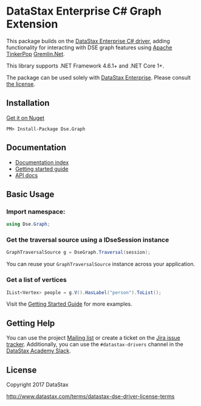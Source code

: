 # DataStax Enterprise C# Graph Extension

This package builds on the [DataStax Enterprise C# driver][dse-driver], adding functionality for interacting
with DSE graph features using [Apache TinkerPop][tinkerpop] [Gremlin.Net][gremlin-dotnet].

This library supports .NET Framework 4.6.1+ and .NET Core 1+.

The package can be used solely with [DataStax Enterprise][dse]. Please consult [the license](#license).

## Installation

[Get it on Nuget][nuget]

```
PM> Install-Package Dse.Graph
```

## Documentation

- [Documentation index][doc-index]
- [Getting started guide][getting-started]
- [API docs][doc-api]

## Basic Usage

### Import namespace:

```c#
using Dse.Graph;
```

### Get the traversal source using a IDseSession instance

```c#
GraphTraversalSource g = DseGraph.Traversal(session);
```

You can reuse your `GraphTraversalSource` instance across your application.

### Get a list of vertices

```c#
IList<Vertex> people = g.V().HasLabel("person").ToList();
```

Visit the [Getting Started Guide][getting-started] for more examples.

## Getting Help

You can use the project [Mailing list][mailing-list] or create a ticket on the [Jira issue tracker][jira].
Additionally, you can use the `#datastax-drivers` channel in the [DataStax Academy Slack][slack].

## License

Copyright 2017 DataStax

http://www.datastax.com/terms/datastax-dse-driver-license-terms

[dse]: http://www.datastax.com/products/datastax-enterprise
[dse-driver]: https://github.com/datastax/csharp-dse-driver
[nuget]: https://www.nuget.org/packages/Dse.Graph
[doc-index]: http://docs.datastax.com/en/developer/csharp-dse-graph/latest/
[doc-api]: http://docs.datastax.com/en/drivers/csharp-dse-graph/1.0/
[getting-started]: http://docs.datastax.com/en/developer/csharp-dse-graph/latest/getting-started/
[jira]: https://datastax-oss.atlassian.net/projects/CSHARP/issues
[mailing-list]: https://groups.google.com/a/lists.datastax.com/forum/#!forum/csharp-driver-user
[slack]: https://academy.datastax.com/slack
[tinkerpop]: http://tinkerpop.apache.org/
[gremlin-dotnet]: http://tinkerpop.apache.org/docs/3.2.6/reference/#gremlin-DotNet

